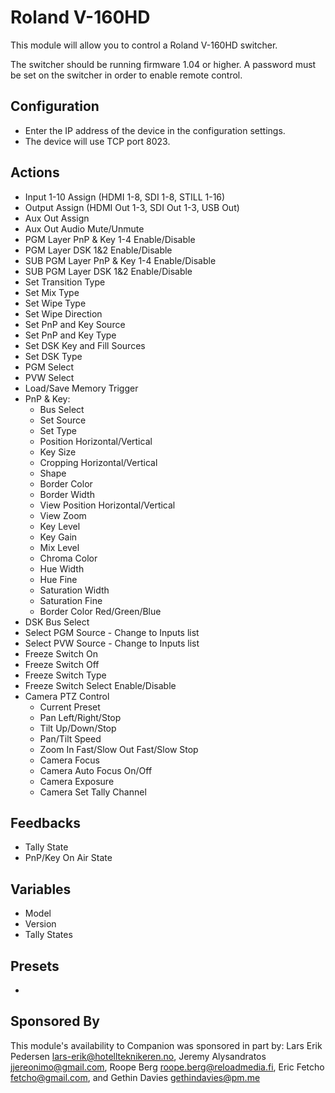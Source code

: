 # Roland V-160HD

This module will allow you to control a Roland V-160HD switcher.

The switcher should be running firmware 1.04 or higher. A password must be set on the switcher in order to enable remote control.

## Configuration

- Enter the IP address of the device in the configuration settings.
- The device will use TCP port 8023.

## Actions

- Input 1-10 Assign (HDMI 1-8, SDI 1-8, STILL 1-16)
- Output Assign (HDMI Out 1-3, SDI Out 1-3, USB Out)
- Aux Out Assign
- Aux Out Audio Mute/Unmute
- PGM Layer PnP & Key 1-4 Enable/Disable
- PGM Layer DSK 1&2 Enable/Disable
- SUB PGM Layer PnP & Key 1-4 Enable/Disable
- SUB PGM Layer DSK 1&2 Enable/Disable
- Set Transition Type
- Set Mix Type
- Set Wipe Type
- Set Wipe Direction
- Set PnP and Key Source
- Set PnP and Key Type
- Set DSK Key and Fill Sources
- Set DSK Type
- PGM Select
- PVW Select
- Load/Save Memory Trigger
- PnP & Key:
  - Bus Select
  - Set Source
  - Set Type
  - Position Horizontal/Vertical
  - Key Size
  - Cropping Horizontal/Vertical
  - Shape
  - Border Color
  - Border Width
  - View Position Horizontal/Vertical
  - View Zoom
  - Key Level
  - Key Gain
  - Mix Level
  - Chroma Color
  - Hue Width
  - Hue Fine
  - Saturation Width
  - Saturation Fine
  - Border Color Red/Green/Blue
- DSK Bus Select
- Select PGM Source - Change to Inputs list
- Select PVW Source - Change to Inputs list
- Freeze Switch On
- Freeze Switch Off
- Freeze Switch Type
- Freeze Switch Select Enable/Disable
- Camera PTZ Control
  - Current Preset
  - Pan Left/Right/Stop
  - Tilt Up/Down/Stop
  - Pan/Tilt Speed
  - Zoom In Fast/Slow Out Fast/Slow Stop
  - Camera Focus
  - Camera Auto Focus On/Off
  - Camera Exposure
  - Camera Set Tally Channel

## Feedbacks

- Tally State
- PnP/Key On Air State

## Variables

- Model
- Version
- Tally States

## Presets

-

## Sponsored By

This module's availability to Companion was sponsored in part by: Lars Erik Pedersen <lars-erik@hotellteknikeren.no>, Jeremy Alysandratos <jjereonimo@gmail.com>, Roope Berg <roope.berg@reloadmedia.fi>, Eric Fetcho <fetcho@gmail.com>, and Gethin Davies <gethindavies@pm.me>
